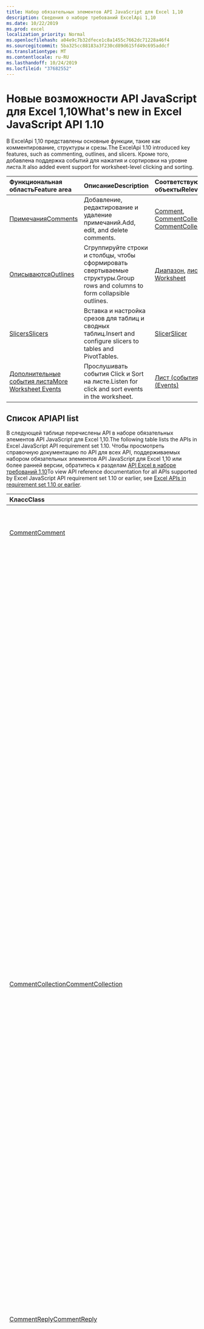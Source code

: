 ```yaml
---
title: Набор обязательных элементов API JavaScript для Excel 1,10
description: Сведения о наборе требований ExcelApi 1,10
ms.date: 10/22/2019
ms.prod: excel
localization_priority: Normal
ms.openlocfilehash: a04e9c7b32dfece1c8a1455c7662dc71228a46f4
ms.sourcegitcommit: 5ba325cc88183a3f230cd89d615fd49c695addcf
ms.translationtype: MT
ms.contentlocale: ru-RU
ms.lasthandoff: 10/24/2019
ms.locfileid: "37682552"
---
```

# <a name="whats-new-in-excel-javascript-api-110"></a><span data-ttu-id="b14a0-103">Новые возможности API JavaScript для Excel 1,10</span><span class="sxs-lookup"><span data-stu-id="b14a0-103">What's new in Excel JavaScript API 1.10</span></span>

<span data-ttu-id="b14a0-104">В ExcelApi 1,10 представлены основные функции, такие как комментирование, структуры и срезы.</span><span class="sxs-lookup"><span data-stu-id="b14a0-104">The ExcelApi 1.10 introduced key features, such as commenting, outlines, and slicers.</span></span> <span data-ttu-id="b14a0-105">Кроме того, добавлена поддержка событий для нажатия и сортировки на уровне листа.</span><span class="sxs-lookup"><span data-stu-id="b14a0-105">It also added event support for worksheet-level clicking and sorting.</span></span>

| <span data-ttu-id="b14a0-106">Функциональная область</span><span class="sxs-lookup"><span data-stu-id="b14a0-106">Feature area</span></span> | <span data-ttu-id="b14a0-107">Описание</span><span class="sxs-lookup"><span data-stu-id="b14a0-107">Description</span></span> | <span data-ttu-id="b14a0-108">Соответствующие объекты</span><span class="sxs-lookup"><span data-stu-id="b14a0-108">Relevant objects</span></span> |
|:--- |:--- |:--- |
| [<span data-ttu-id="b14a0-109">Примечания</span><span class="sxs-lookup"><span data-stu-id="b14a0-109">Comments</span></span>](../../excel/excel-add-ins-comments.md) | <span data-ttu-id="b14a0-110">Добавление, редактирование и удаление примечаний.</span><span class="sxs-lookup"><span data-stu-id="b14a0-110">Add, edit, and delete comments.</span></span> | <span data-ttu-id="b14a0-111">[Comment](/javascript/api/excel/excel.comment), [CommentCollection](/javascript/api/excel/excel.commentcollection)</span><span class="sxs-lookup"><span data-stu-id="b14a0-111">[Comment](/javascript/api/excel/excel.comment), [CommentCollection](/javascript/api/excel/excel.commentcollection)</span></span> |
| [<span data-ttu-id="b14a0-112">Описываются</span><span class="sxs-lookup"><span data-stu-id="b14a0-112">Outlines</span></span>](../../excel/excel-add-ins-ranges-advanced.md#group-data-for-an-outline) | <span data-ttu-id="b14a0-113">Сгруппируйте строки и столбцы, чтобы сформировать свертываемые структуры.</span><span class="sxs-lookup"><span data-stu-id="b14a0-113">Group rows and columns to form collapsible outlines.</span></span> | <span data-ttu-id="b14a0-114">[Диапазон](/javascript/api/excel/excel.range), [лист](/javascript/api/excel/excel.worksheet)</span><span class="sxs-lookup"><span data-stu-id="b14a0-114">[Range](/javascript/api/excel/excel.range), [Worksheet](/javascript/api/excel/excel.worksheet)</span></span> |
| [<span data-ttu-id="b14a0-115">Slicers</span><span class="sxs-lookup"><span data-stu-id="b14a0-115">Slicers</span></span>](../../excel/excel-add-ins-pivottables.md#slicers) | <span data-ttu-id="b14a0-116">Вставка и настройка срезов для таблиц и сводных таблиц.</span><span class="sxs-lookup"><span data-stu-id="b14a0-116">Insert and configure slicers to tables and PivotTables.</span></span> | [<span data-ttu-id="b14a0-117">Slicer</span><span class="sxs-lookup"><span data-stu-id="b14a0-117">Slicer</span></span>](/javascript/api/excel/excel.slicer) |
| [<span data-ttu-id="b14a0-118">Дополнительные события листа</span><span class="sxs-lookup"><span data-stu-id="b14a0-118">More Worksheet Events</span></span>](../../excel/excel-add-ins-events.md) | <span data-ttu-id="b14a0-119">Прослушивать события Click и Sort на листе.</span><span class="sxs-lookup"><span data-stu-id="b14a0-119">Listen for click and sort events in the worksheet.</span></span> | [<span data-ttu-id="b14a0-120">Лист (события)</span><span class="sxs-lookup"><span data-stu-id="b14a0-120">Worksheet (Events)</span></span>](/javascript/api/excel/excel.worksheet#events) |

## <a name="api-list"></a><span data-ttu-id="b14a0-121">Список API</span><span class="sxs-lookup"><span data-stu-id="b14a0-121">API list</span></span>

<span data-ttu-id="b14a0-122">В следующей таблице перечислены API в наборе обязательных элементов API JavaScript для Excel 1,10.</span><span class="sxs-lookup"><span data-stu-id="b14a0-122">The following table lists the APIs in Excel JavaScript API requirement set 1.10.</span></span> <span data-ttu-id="b14a0-123">Чтобы просмотреть справочную документацию по API для всех API, поддерживаемых набором обязательных элементов API JavaScript для Excel 1,10 или более ранней версии, обратитесь к разделам [API Excel в наборе требований 1,10](/javascript/api/excel?view=excel-js-1.10)</span><span class="sxs-lookup"><span data-stu-id="b14a0-123">To view API reference documentation for all APIs supported by Excel JavaScript API requirement set 1.10 or earlier, see [Excel APIs in requirement set 1.10 or earlier](/javascript/api/excel?view=excel-js-1.10).</span></span>

| <span data-ttu-id="b14a0-124">Класс</span><span class="sxs-lookup"><span data-stu-id="b14a0-124">Class</span></span> | <span data-ttu-id="b14a0-125">Поля</span><span class="sxs-lookup"><span data-stu-id="b14a0-125">Fields</span></span> | <span data-ttu-id="b14a0-126">Описание</span><span class="sxs-lookup"><span data-stu-id="b14a0-126">Description</span></span> |
|:---|:---|:---|
|[<span data-ttu-id="b14a0-127">Comment</span><span class="sxs-lookup"><span data-stu-id="b14a0-127">Comment</span></span>](/javascript/api/excel/excel.comment)|[<span data-ttu-id="b14a0-128">content</span><span class="sxs-lookup"><span data-stu-id="b14a0-128">content</span></span>](/javascript/api/excel/excel.comment#content)|<span data-ttu-id="b14a0-129">Получает или задает содержимое примечания.</span><span class="sxs-lookup"><span data-stu-id="b14a0-129">Gets or sets the comment's content.</span></span> <span data-ttu-id="b14a0-130">Строка является обычным текстом.</span><span class="sxs-lookup"><span data-stu-id="b14a0-130">The string is plain text.</span></span>|
||[<span data-ttu-id="b14a0-131">delete()</span><span class="sxs-lookup"><span data-stu-id="b14a0-131">delete()</span></span>](/javascript/api/excel/excel.comment#delete--)|<span data-ttu-id="b14a0-132">Удаляет комментарий и все подключенные ответы.</span><span class="sxs-lookup"><span data-stu-id="b14a0-132">Deletes the comment and all the connected replies.</span></span>|
||[<span data-ttu-id="b14a0-133">getLocation()</span><span class="sxs-lookup"><span data-stu-id="b14a0-133">getLocation()</span></span>](/javascript/api/excel/excel.comment#getlocation--)|<span data-ttu-id="b14a0-134">Получает ячейку, в которой находится этот комментарий.</span><span class="sxs-lookup"><span data-stu-id="b14a0-134">Gets the cell where this comment is located.</span></span>|
||[<span data-ttu-id="b14a0-135">authorEmail</span><span class="sxs-lookup"><span data-stu-id="b14a0-135">authorEmail</span></span>](/javascript/api/excel/excel.comment#authoremail)|<span data-ttu-id="b14a0-136">Получает электронную почту автора примечания.</span><span class="sxs-lookup"><span data-stu-id="b14a0-136">Gets the email of the comment's author.</span></span>|
||[<span data-ttu-id="b14a0-137">authorName</span><span class="sxs-lookup"><span data-stu-id="b14a0-137">authorName</span></span>](/javascript/api/excel/excel.comment#authorname)|<span data-ttu-id="b14a0-138">Получает имя автора примечания.</span><span class="sxs-lookup"><span data-stu-id="b14a0-138">Gets the name of the comment's author.</span></span>|
||[<span data-ttu-id="b14a0-139">creationDate</span><span class="sxs-lookup"><span data-stu-id="b14a0-139">creationDate</span></span>](/javascript/api/excel/excel.comment#creationdate)|<span data-ttu-id="b14a0-140">Получает время создания примечания.</span><span class="sxs-lookup"><span data-stu-id="b14a0-140">Gets the creation time of the comment.</span></span> <span data-ttu-id="b14a0-141">Возвращает значение null, если примечание было преобразовано из заметки, так как у примечания нет даты создания.</span><span class="sxs-lookup"><span data-stu-id="b14a0-141">Returns null if the comment was converted from a note, since the comment does not have a creation date.</span></span>|
||[<span data-ttu-id="b14a0-142">id</span><span class="sxs-lookup"><span data-stu-id="b14a0-142">id</span></span>](/javascript/api/excel/excel.comment#id)|<span data-ttu-id="b14a0-143">Представляет идентификатор примечания.</span><span class="sxs-lookup"><span data-stu-id="b14a0-143">Represents the comment identifier.</span></span> <span data-ttu-id="b14a0-144">Только для чтения.</span><span class="sxs-lookup"><span data-stu-id="b14a0-144">Read-only.</span></span>|
||[<span data-ttu-id="b14a0-145">replies</span><span class="sxs-lookup"><span data-stu-id="b14a0-145">replies</span></span>](/javascript/api/excel/excel.comment#replies)|<span data-ttu-id="b14a0-146">Представляет коллекцию объектов ответов, связанных с примечанием.</span><span class="sxs-lookup"><span data-stu-id="b14a0-146">Represents a collection of reply objects associated with the comment.</span></span> <span data-ttu-id="b14a0-147">Только для чтения.</span><span class="sxs-lookup"><span data-stu-id="b14a0-147">Read-only.</span></span>|
|[<span data-ttu-id="b14a0-148">CommentCollection</span><span class="sxs-lookup"><span data-stu-id="b14a0-148">CommentCollection</span></span>](/javascript/api/excel/excel.commentcollection)|[<span data-ttu-id="b14a0-149">Add (Целладдресс: строка \| Range, Content: комментричконтент \| String, ContentType?: Excel. ContentType)</span><span class="sxs-lookup"><span data-stu-id="b14a0-149">add(cellAddress: Range \| string, content: CommentRichContent \| string, contentType?: Excel.ContentType)</span></span>](/javascript/api/excel/excel.commentcollection#add-celladdress--content--contenttype-)|<span data-ttu-id="b14a0-150">Создает новое примечание с указанным содержимым в определенной ячейке.</span><span class="sxs-lookup"><span data-stu-id="b14a0-150">Creates a new comment with the given content on the given cell.</span></span> <span data-ttu-id="b14a0-151">Если `InvalidArgument` указанный диапазон превышает одну ячейку, возникает ошибка.</span><span class="sxs-lookup"><span data-stu-id="b14a0-151">An `InvalidArgument` error is thrown if the provided range is larger than one cell.</span></span>|
||[<span data-ttu-id="b14a0-152">getCount()</span><span class="sxs-lookup"><span data-stu-id="b14a0-152">getCount()</span></span>](/javascript/api/excel/excel.commentcollection#getcount--)|<span data-ttu-id="b14a0-153">Получает количество примечаний в коллекции.</span><span class="sxs-lookup"><span data-stu-id="b14a0-153">Gets the number of comments in the collection.</span></span>|
||[<span data-ttu-id="b14a0-154">getItem(commentId: string)</span><span class="sxs-lookup"><span data-stu-id="b14a0-154">getItem(commentId: string)</span></span>](/javascript/api/excel/excel.commentcollection#getitem-commentid-)|<span data-ttu-id="b14a0-155">Получает примечание из коллекции на основе его идентификатора.</span><span class="sxs-lookup"><span data-stu-id="b14a0-155">Gets a comment from the collection based on its ID.</span></span> <span data-ttu-id="b14a0-156">Только для чтения.</span><span class="sxs-lookup"><span data-stu-id="b14a0-156">Read-only.</span></span>|
||[<span data-ttu-id="b14a0-157">getItemAt(index: number)</span><span class="sxs-lookup"><span data-stu-id="b14a0-157">getItemAt(index: number)</span></span>](/javascript/api/excel/excel.commentcollection#getitemat-index-)|<span data-ttu-id="b14a0-158">Получает примечание из коллекции на основе его позиции.</span><span class="sxs-lookup"><span data-stu-id="b14a0-158">Gets a comment from the collection based on its position.</span></span>|
||[<span data-ttu-id="b14a0-159">getItemByCell(cellAddress: Range \| string)</span><span class="sxs-lookup"><span data-stu-id="b14a0-159">getItemByCell(cellAddress: Range \| string)</span></span>](/javascript/api/excel/excel.commentcollection#getitembycell-celladdress-)|<span data-ttu-id="b14a0-160">Получает примечание из указанной ячейки.</span><span class="sxs-lookup"><span data-stu-id="b14a0-160">Gets the comment from the specified cell.</span></span>|
||[<span data-ttu-id="b14a0-161">getItemByReplyId(replyId: string)</span><span class="sxs-lookup"><span data-stu-id="b14a0-161">getItemByReplyId(replyId: string)</span></span>](/javascript/api/excel/excel.commentcollection#getitembyreplyid-replyid-)|<span data-ttu-id="b14a0-162">Получает комментарий, к которому подключен данный ответ.</span><span class="sxs-lookup"><span data-stu-id="b14a0-162">Gets the comment to which the given reply is connected.</span></span>|
||[<span data-ttu-id="b14a0-163">items</span><span class="sxs-lookup"><span data-stu-id="b14a0-163">items</span></span>](/javascript/api/excel/excel.commentcollection#items)|<span data-ttu-id="b14a0-164">Получает загруженные дочерние элементы в этой коллекции.</span><span class="sxs-lookup"><span data-stu-id="b14a0-164">Gets the loaded child items in this collection.</span></span>|
|[<span data-ttu-id="b14a0-165">CommentReply</span><span class="sxs-lookup"><span data-stu-id="b14a0-165">CommentReply</span></span>](/javascript/api/excel/excel.commentreply)|[<span data-ttu-id="b14a0-166">content</span><span class="sxs-lookup"><span data-stu-id="b14a0-166">content</span></span>](/javascript/api/excel/excel.commentreply#content)|<span data-ttu-id="b14a0-167">Получает или задает содержимое ответа на примечание.</span><span class="sxs-lookup"><span data-stu-id="b14a0-167">Gets or sets the comment reply's content.</span></span> <span data-ttu-id="b14a0-168">Строка является обычным текстом.</span><span class="sxs-lookup"><span data-stu-id="b14a0-168">The string is plain text.</span></span>|
||[<span data-ttu-id="b14a0-169">delete()</span><span class="sxs-lookup"><span data-stu-id="b14a0-169">delete()</span></span>](/javascript/api/excel/excel.commentreply#delete--)|<span data-ttu-id="b14a0-170">Удаляет ответ на примечание.</span><span class="sxs-lookup"><span data-stu-id="b14a0-170">Deletes the comment reply.</span></span>|
||[<span data-ttu-id="b14a0-171">getLocation()</span><span class="sxs-lookup"><span data-stu-id="b14a0-171">getLocation()</span></span>](/javascript/api/excel/excel.commentreply#getlocation--)|<span data-ttu-id="b14a0-172">Получает ячейку, в которой находится этот ответ на комментарий.</span><span class="sxs-lookup"><span data-stu-id="b14a0-172">Gets the cell where this comment reply is located.</span></span>|
||[<span data-ttu-id="b14a0-173">getParentComment()</span><span class="sxs-lookup"><span data-stu-id="b14a0-173">getParentComment()</span></span>](/javascript/api/excel/excel.commentreply#getparentcomment--)|<span data-ttu-id="b14a0-174">Получает родительский комментарий для этого ответа.</span><span class="sxs-lookup"><span data-stu-id="b14a0-174">Gets the parent comment of this reply.</span></span>|
||[<span data-ttu-id="b14a0-175">authorEmail</span><span class="sxs-lookup"><span data-stu-id="b14a0-175">authorEmail</span></span>](/javascript/api/excel/excel.commentreply#authoremail)|<span data-ttu-id="b14a0-176">Получает электронную почту автора ответа на примечание.</span><span class="sxs-lookup"><span data-stu-id="b14a0-176">Gets the email of the comment reply's author.</span></span>|
||[<span data-ttu-id="b14a0-177">authorName</span><span class="sxs-lookup"><span data-stu-id="b14a0-177">authorName</span></span>](/javascript/api/excel/excel.commentreply#authorname)|<span data-ttu-id="b14a0-178">Получает имя автора ответа на примечание.</span><span class="sxs-lookup"><span data-stu-id="b14a0-178">Gets the name of the comment reply's author.</span></span>|
||[<span data-ttu-id="b14a0-179">creationDate</span><span class="sxs-lookup"><span data-stu-id="b14a0-179">creationDate</span></span>](/javascript/api/excel/excel.commentreply#creationdate)|<span data-ttu-id="b14a0-180">Получает время создания ответа на примечание.</span><span class="sxs-lookup"><span data-stu-id="b14a0-180">Gets the creation time of the comment reply.</span></span>|
||[<span data-ttu-id="b14a0-181">id</span><span class="sxs-lookup"><span data-stu-id="b14a0-181">id</span></span>](/javascript/api/excel/excel.commentreply#id)|<span data-ttu-id="b14a0-182">Представляет идентификатор ответа на примечание.</span><span class="sxs-lookup"><span data-stu-id="b14a0-182">Represents the comment reply identifier.</span></span> <span data-ttu-id="b14a0-183">Только для чтения.</span><span class="sxs-lookup"><span data-stu-id="b14a0-183">Read-only.</span></span>|
|[<span data-ttu-id="b14a0-184">CommentReplyCollection</span><span class="sxs-lookup"><span data-stu-id="b14a0-184">CommentReplyCollection</span></span>](/javascript/api/excel/excel.commentreplycollection)|[<span data-ttu-id="b14a0-185">Добавить (контент: строка \| Комментричконтент, ContentType?: Excel. ContentType)</span><span class="sxs-lookup"><span data-stu-id="b14a0-185">add(content: CommentRichContent \| string, contentType?: Excel.ContentType)</span></span>](/javascript/api/excel/excel.commentreplycollection#add-content--contenttype-)|<span data-ttu-id="b14a0-186">Создает ответ на примечание.</span><span class="sxs-lookup"><span data-stu-id="b14a0-186">Creates a comment reply for comment.</span></span>|
||[<span data-ttu-id="b14a0-187">getCount()</span><span class="sxs-lookup"><span data-stu-id="b14a0-187">getCount()</span></span>](/javascript/api/excel/excel.commentreplycollection#getcount--)|<span data-ttu-id="b14a0-188">Получает количество ответов на примечания в коллекции.</span><span class="sxs-lookup"><span data-stu-id="b14a0-188">Gets the number of comment replies in the collection.</span></span>|
||[<span data-ttu-id="b14a0-189">getItem(commentReplyId: string)</span><span class="sxs-lookup"><span data-stu-id="b14a0-189">getItem(commentReplyId: string)</span></span>](/javascript/api/excel/excel.commentreplycollection#getitem-commentreplyid-)|<span data-ttu-id="b14a0-190">Возвращает ответ на примечание, определенное по идентификатору.</span><span class="sxs-lookup"><span data-stu-id="b14a0-190">Returns a comment reply identified by its ID.</span></span> <span data-ttu-id="b14a0-191">Только для чтения.</span><span class="sxs-lookup"><span data-stu-id="b14a0-191">Read-only.</span></span>|
||[<span data-ttu-id="b14a0-192">getItemAt(index: number)</span><span class="sxs-lookup"><span data-stu-id="b14a0-192">getItemAt(index: number)</span></span>](/javascript/api/excel/excel.commentreplycollection#getitemat-index-)|<span data-ttu-id="b14a0-193">Возвращает ответ на примечание на основе его позиции в коллекции.</span><span class="sxs-lookup"><span data-stu-id="b14a0-193">Gets a comment reply based on its position in the collection.</span></span>|
||[<span data-ttu-id="b14a0-194">items</span><span class="sxs-lookup"><span data-stu-id="b14a0-194">items</span></span>](/javascript/api/excel/excel.commentreplycollection#items)|<span data-ttu-id="b14a0-195">Получает загруженные дочерние элементы в этой коллекции.</span><span class="sxs-lookup"><span data-stu-id="b14a0-195">Gets the loaded child items in this collection.</span></span>|
|[<span data-ttu-id="b14a0-196">комментричконтент</span><span class="sxs-lookup"><span data-stu-id="b14a0-196">CommentRichContent</span></span>](/javascript/api/excel/excel.commentrichcontent)||[<span data-ttu-id="b14a0-197">PivotLayout</span><span class="sxs-lookup"><span data-stu-id="b14a0-197">PivotLayout</span></span>](/javascript/api/excel/excel.pivotlayout)|[<span data-ttu-id="b14a0-198">enableFieldList</span><span class="sxs-lookup"><span data-stu-id="b14a0-198">enableFieldList</span></span>](/javascript/api/excel/excel.pivotlayout#enablefieldlist)|<span data-ttu-id="b14a0-199">Указывает, может ли список полей отображаться в пользовательском интерфейсе.</span><span class="sxs-lookup"><span data-stu-id="b14a0-199">Specifies whether the field list can be shown in the UI.</span></span>|
|[<span data-ttu-id="b14a0-200">PivotTableStyle</span><span class="sxs-lookup"><span data-stu-id="b14a0-200">PivotTableStyle</span></span>](/javascript/api/excel/excel.pivottablestyle)|[<span data-ttu-id="b14a0-201">delete()</span><span class="sxs-lookup"><span data-stu-id="b14a0-201">delete()</span></span>](/javascript/api/excel/excel.pivottablestyle#delete--)|<span data-ttu-id="b14a0-202">Удаляет объект PivotTableStyle.</span><span class="sxs-lookup"><span data-stu-id="b14a0-202">Deletes the PivotTableStyle.</span></span>|
||[<span data-ttu-id="b14a0-203">duplicate()</span><span class="sxs-lookup"><span data-stu-id="b14a0-203">duplicate()</span></span>](/javascript/api/excel/excel.pivottablestyle#duplicate--)|<span data-ttu-id="b14a0-204">Создает дубликат объекта PivotTableStyle с копиями всех элементов стиля.</span><span class="sxs-lookup"><span data-stu-id="b14a0-204">Creates a duplicate of this PivotTableStyle with copies of all the style elements.</span></span>|
||[<span data-ttu-id="b14a0-205">name</span><span class="sxs-lookup"><span data-stu-id="b14a0-205">name</span></span>](/javascript/api/excel/excel.pivottablestyle#name)|<span data-ttu-id="b14a0-206">Получает имя объекта PivotTableStyle.</span><span class="sxs-lookup"><span data-stu-id="b14a0-206">Gets the name of the PivotTableStyle.</span></span>|
||[<span data-ttu-id="b14a0-207">readOnly</span><span class="sxs-lookup"><span data-stu-id="b14a0-207">readOnly</span></span>](/javascript/api/excel/excel.pivottablestyle#readonly)|<span data-ttu-id="b14a0-208">Указывает, доступен ли объект Пивоттаблестиле только для чтения.</span><span class="sxs-lookup"><span data-stu-id="b14a0-208">Specifies whether this PivotTableStyle object is read-only.</span></span> <span data-ttu-id="b14a0-209">Только для чтения.</span><span class="sxs-lookup"><span data-stu-id="b14a0-209">Read-only.</span></span>|
|[<span data-ttu-id="b14a0-210">PivotTableStyleCollection</span><span class="sxs-lookup"><span data-stu-id="b14a0-210">PivotTableStyleCollection</span></span>](/javascript/api/excel/excel.pivottablestylecollection)|[<span data-ttu-id="b14a0-211">add(name: string, makeUniqueName?: boolean)</span><span class="sxs-lookup"><span data-stu-id="b14a0-211">add(name: string, makeUniqueName?: boolean)</span></span>](/javascript/api/excel/excel.pivottablestylecollection#add-name--makeuniquename-)|<span data-ttu-id="b14a0-212">Создает пустой объект PivotTableStyle с указанным именем.</span><span class="sxs-lookup"><span data-stu-id="b14a0-212">Creates a blank PivotTableStyle with the specified name.</span></span>|
||[<span data-ttu-id="b14a0-213">getCount()</span><span class="sxs-lookup"><span data-stu-id="b14a0-213">getCount()</span></span>](/javascript/api/excel/excel.pivottablestylecollection#getcount--)|<span data-ttu-id="b14a0-214">Получает количество стилей сводных таблиц в коллекции.</span><span class="sxs-lookup"><span data-stu-id="b14a0-214">Gets the number of PivotTable styles in the collection.</span></span>|
||[<span data-ttu-id="b14a0-215">getDefault()</span><span class="sxs-lookup"><span data-stu-id="b14a0-215">getDefault()</span></span>](/javascript/api/excel/excel.pivottablestylecollection#getdefault--)|<span data-ttu-id="b14a0-216">Получает используемый по умолчанию объект PivotTableStyle для области родительского объекта.</span><span class="sxs-lookup"><span data-stu-id="b14a0-216">Gets the default PivotTableStyle for the parent object's scope.</span></span>|
||[<span data-ttu-id="b14a0-217">getItem(name: string)</span><span class="sxs-lookup"><span data-stu-id="b14a0-217">getItem(name: string)</span></span>](/javascript/api/excel/excel.pivottablestylecollection#getitem-name-)|<span data-ttu-id="b14a0-218">Получает объект PivotTableStyle по имени.</span><span class="sxs-lookup"><span data-stu-id="b14a0-218">Gets a PivotTableStyle by name.</span></span>|
||[<span data-ttu-id="b14a0-219">getItemOrNullObject(имя: строка)</span><span class="sxs-lookup"><span data-stu-id="b14a0-219">getItemOrNullObject(name: string)</span></span>](/javascript/api/excel/excel.pivottablestylecollection#getitemornullobject-name-)|<span data-ttu-id="b14a0-220">Получает объект PivotTableStyle по имени.</span><span class="sxs-lookup"><span data-stu-id="b14a0-220">Gets a PivotTableStyle by name.</span></span> <span data-ttu-id="b14a0-221">Если объект PivotTableStyle не существует, возвращает пустой объект.</span><span class="sxs-lookup"><span data-stu-id="b14a0-221">If the PivotTableStyle does not exist, will return a null object.</span></span>|
||[<span data-ttu-id="b14a0-222">items</span><span class="sxs-lookup"><span data-stu-id="b14a0-222">items</span></span>](/javascript/api/excel/excel.pivottablestylecollection#items)|<span data-ttu-id="b14a0-223">Получает загруженные дочерние элементы в этой коллекции.</span><span class="sxs-lookup"><span data-stu-id="b14a0-223">Gets the loaded child items in this collection.</span></span>|
||[<span data-ttu-id="b14a0-224">setDefault(newDefaultStyle: PivotTableStyle \| string)</span><span class="sxs-lookup"><span data-stu-id="b14a0-224">setDefault(newDefaultStyle: PivotTableStyle \| string)</span></span>](/javascript/api/excel/excel.pivottablestylecollection#setdefault-newdefaultstyle-)|<span data-ttu-id="b14a0-225">Задает объект PivotTableStyle, используемый по умолчанию в области родительского объекта.</span><span class="sxs-lookup"><span data-stu-id="b14a0-225">Sets the default PivotTableStyle for use in the parent object's scope.</span></span>|
|[<span data-ttu-id="b14a0-226">Range</span><span class="sxs-lookup"><span data-stu-id="b14a0-226">Range</span></span>](/javascript/api/excel/excel.range)|[<span data-ttu-id="b14a0-227">Group (Граупоптион: Excel. Граупоптион)</span><span class="sxs-lookup"><span data-stu-id="b14a0-227">group(groupOption: Excel.GroupOption)</span></span>](/javascript/api/excel/excel.range#group-groupoption-)|<span data-ttu-id="b14a0-228">Группирует столбцы и строки для структуры.</span><span class="sxs-lookup"><span data-stu-id="b14a0-228">Groups columns and rows for an outline.</span></span>|
||[<span data-ttu-id="b14a0-229">Хидеграупдетаилс (Граупоптион: Excel. Граупоптион)</span><span class="sxs-lookup"><span data-stu-id="b14a0-229">hideGroupDetails(groupOption: Excel.GroupOption)</span></span>](/javascript/api/excel/excel.range#hidegroupdetails-groupoption-)|<span data-ttu-id="b14a0-230">Скрытие сведений о группе строк или столбцов.</span><span class="sxs-lookup"><span data-stu-id="b14a0-230">Hide details of the row or column group.</span></span>|
||[<span data-ttu-id="b14a0-231">height</span><span class="sxs-lookup"><span data-stu-id="b14a0-231">height</span></span>](/javascript/api/excel/excel.range#height)|<span data-ttu-id="b14a0-232">Возвращает расстояние в пунктах (для масштаба 100 %) от верхнего до нижнего края диапазона.</span><span class="sxs-lookup"><span data-stu-id="b14a0-232">Returns the distance in points, for 100% zoom, from top edge of the range to bottom edge of the range.</span></span> <span data-ttu-id="b14a0-233">Только для чтения.</span><span class="sxs-lookup"><span data-stu-id="b14a0-233">Read-only.</span></span>|
||[<span data-ttu-id="b14a0-234">left</span><span class="sxs-lookup"><span data-stu-id="b14a0-234">left</span></span>](/javascript/api/excel/excel.range#left)|<span data-ttu-id="b14a0-235">Возвращает расстояние в пунктах (для масштаба 100 %) от левого края листа до левого края диапазона.</span><span class="sxs-lookup"><span data-stu-id="b14a0-235">Returns the distance in points, for 100% zoom, from left edge of the worksheet to left edge of the range.</span></span> <span data-ttu-id="b14a0-236">Только для чтения.</span><span class="sxs-lookup"><span data-stu-id="b14a0-236">Read-only.</span></span>|
||[<span data-ttu-id="b14a0-237">top</span><span class="sxs-lookup"><span data-stu-id="b14a0-237">top</span></span>](/javascript/api/excel/excel.range#top)|<span data-ttu-id="b14a0-238">Возвращает расстояние в пунктах для масштаба 100 % от верхнего края листа до верхнего края диапазона.</span><span class="sxs-lookup"><span data-stu-id="b14a0-238">Returns the distance in points, for 100% zoom, from top edge of the worksheet to top edge of the range.</span></span> <span data-ttu-id="b14a0-239">Только для чтения.</span><span class="sxs-lookup"><span data-stu-id="b14a0-239">Read-only.</span></span>|
||[<span data-ttu-id="b14a0-240">width</span><span class="sxs-lookup"><span data-stu-id="b14a0-240">width</span></span>](/javascript/api/excel/excel.range#width)|<span data-ttu-id="b14a0-241">Возвращает расстояние в пунктах (для масштаба 100 %) от левого до правого края диапазона.</span><span class="sxs-lookup"><span data-stu-id="b14a0-241">Returns the distance in points, for 100% zoom, from left edge of the range to right edge of the range.</span></span> <span data-ttu-id="b14a0-242">Только для чтения.</span><span class="sxs-lookup"><span data-stu-id="b14a0-242">Read-only.</span></span>|
||[<span data-ttu-id="b14a0-243">Шовграупдетаилс (Граупоптион: Excel. Граупоптион)</span><span class="sxs-lookup"><span data-stu-id="b14a0-243">showGroupDetails(groupOption: Excel.GroupOption)</span></span>](/javascript/api/excel/excel.range#showgroupdetails-groupoption-)|<span data-ttu-id="b14a0-244">Отображение сведений о группе строк или столбцов.</span><span class="sxs-lookup"><span data-stu-id="b14a0-244">Show details of the row or column group.</span></span>|
||[<span data-ttu-id="b14a0-245">Разгруппировать (Граупоптион: Excel. Граупоптион)</span><span class="sxs-lookup"><span data-stu-id="b14a0-245">ungroup(groupOption: Excel.GroupOption)</span></span>](/javascript/api/excel/excel.range#ungroup-groupoption-)|<span data-ttu-id="b14a0-246">Разгруппирование столбцов и строк для структуры.</span><span class="sxs-lookup"><span data-stu-id="b14a0-246">Ungroups columns and rows for an outline.</span></span>|
|[<span data-ttu-id="b14a0-247">Shape</span><span class="sxs-lookup"><span data-stu-id="b14a0-247">Shape</span></span>](/javascript/api/excel/excel.shape)|[<span data-ttu-id="b14a0-248">copyTo(destinationSheet?: Worksheet \| string)</span><span class="sxs-lookup"><span data-stu-id="b14a0-248">copyTo(destinationSheet?: Worksheet \| string)</span></span>](/javascript/api/excel/excel.shape#copyto-destinationsheet-)|<span data-ttu-id="b14a0-249">Копирует и вставляет объект Shape.</span><span class="sxs-lookup"><span data-stu-id="b14a0-249">Copies and pastes a Shape object.</span></span>|
||[<span data-ttu-id="b14a0-250">placement</span><span class="sxs-lookup"><span data-stu-id="b14a0-250">placement</span></span>](/javascript/api/excel/excel.shape#placement)|<span data-ttu-id="b14a0-251">Представляет способ прикрепления объекта к ячейкам под ним.</span><span class="sxs-lookup"><span data-stu-id="b14a0-251">Represents how the object is attached to the cells below it.</span></span>|
|[<span data-ttu-id="b14a0-252">Slicer</span><span class="sxs-lookup"><span data-stu-id="b14a0-252">Slicer</span></span>](/javascript/api/excel/excel.slicer)|[<span data-ttu-id="b14a0-253">caption</span><span class="sxs-lookup"><span data-stu-id="b14a0-253">caption</span></span>](/javascript/api/excel/excel.slicer#caption)|<span data-ttu-id="b14a0-254">Представляет подпись среза.</span><span class="sxs-lookup"><span data-stu-id="b14a0-254">Represents the caption of slicer.</span></span>|
||[<span data-ttu-id="b14a0-255">clearFilters()</span><span class="sxs-lookup"><span data-stu-id="b14a0-255">clearFilters()</span></span>](/javascript/api/excel/excel.slicer#clearfilters--)|<span data-ttu-id="b14a0-256">Удаляет все фильтры, примененные к срезу.</span><span class="sxs-lookup"><span data-stu-id="b14a0-256">Clears all the filters currently applied on the slicer.</span></span>|
||[<span data-ttu-id="b14a0-257">delete()</span><span class="sxs-lookup"><span data-stu-id="b14a0-257">delete()</span></span>](/javascript/api/excel/excel.slicer#delete--)|<span data-ttu-id="b14a0-258">Удаляет срез.</span><span class="sxs-lookup"><span data-stu-id="b14a0-258">Deletes the slicer.</span></span>|
||[<span data-ttu-id="b14a0-259">getSelectedItems()</span><span class="sxs-lookup"><span data-stu-id="b14a0-259">getSelectedItems()</span></span>](/javascript/api/excel/excel.slicer#getselecteditems--)|<span data-ttu-id="b14a0-260">Возвращает массив имен выбранных ключей элементов.</span><span class="sxs-lookup"><span data-stu-id="b14a0-260">Returns an array of selected items' keys.</span></span> <span data-ttu-id="b14a0-261">Только для чтения.</span><span class="sxs-lookup"><span data-stu-id="b14a0-261">Read-only.</span></span>|
||[<span data-ttu-id="b14a0-262">height</span><span class="sxs-lookup"><span data-stu-id="b14a0-262">height</span></span>](/javascript/api/excel/excel.slicer#height)|<span data-ttu-id="b14a0-263">Представляет высоту среза (в пунктах).</span><span class="sxs-lookup"><span data-stu-id="b14a0-263">Represents the height, in points, of the slicer.</span></span>|
||[<span data-ttu-id="b14a0-264">left</span><span class="sxs-lookup"><span data-stu-id="b14a0-264">left</span></span>](/javascript/api/excel/excel.slicer#left)|<span data-ttu-id="b14a0-265">Представляет расстояние в пунктах от левого края среза до левого края листа.</span><span class="sxs-lookup"><span data-stu-id="b14a0-265">Represents the distance, in points, from the left side of the slicer to the left of the worksheet.</span></span>|
||[<span data-ttu-id="b14a0-266">name</span><span class="sxs-lookup"><span data-stu-id="b14a0-266">name</span></span>](/javascript/api/excel/excel.slicer#name)|<span data-ttu-id="b14a0-267">Представляет имя среза.</span><span class="sxs-lookup"><span data-stu-id="b14a0-267">Represents the name of slicer.</span></span>|
||[<span data-ttu-id="b14a0-268">id</span><span class="sxs-lookup"><span data-stu-id="b14a0-268">id</span></span>](/javascript/api/excel/excel.slicer#id)|<span data-ttu-id="b14a0-269">Представляет уникальный идентификатор среза.</span><span class="sxs-lookup"><span data-stu-id="b14a0-269">Represents the unique id of slicer.</span></span> <span data-ttu-id="b14a0-270">Только для чтения.</span><span class="sxs-lookup"><span data-stu-id="b14a0-270">Read-only.</span></span>|
||[<span data-ttu-id="b14a0-271">isFilterCleared</span><span class="sxs-lookup"><span data-stu-id="b14a0-271">isFilterCleared</span></span>](/javascript/api/excel/excel.slicer#isfiltercleared)|<span data-ttu-id="b14a0-272">Значение true, если удалены все фильтры, примененные к срезу.</span><span class="sxs-lookup"><span data-stu-id="b14a0-272">True if all filters currently applied on the slicer are cleared.</span></span>|
||[<span data-ttu-id="b14a0-273">slicerItems</span><span class="sxs-lookup"><span data-stu-id="b14a0-273">slicerItems</span></span>](/javascript/api/excel/excel.slicer#sliceritems)|<span data-ttu-id="b14a0-274">Представляет коллекцию объектов SlicerItem, которые являются частью среза.</span><span class="sxs-lookup"><span data-stu-id="b14a0-274">Represents the collection of SlicerItems that are part of the slicer.</span></span> <span data-ttu-id="b14a0-275">Только для чтения.</span><span class="sxs-lookup"><span data-stu-id="b14a0-275">Read-only.</span></span>|
||[<span data-ttu-id="b14a0-276">worksheet</span><span class="sxs-lookup"><span data-stu-id="b14a0-276">worksheet</span></span>](/javascript/api/excel/excel.slicer#worksheet)|<span data-ttu-id="b14a0-277">Представляет лист, содержащий срез.</span><span class="sxs-lookup"><span data-stu-id="b14a0-277">Represents the worksheet containing the slicer.</span></span> <span data-ttu-id="b14a0-278">Только для чтения.</span><span class="sxs-lookup"><span data-stu-id="b14a0-278">Read-only.</span></span>|
||<span data-ttu-id="b14a0-279">[selectItems(items?: string[])](/javascript/api/excel/excel.slicer#selectitems-items-)</span><span class="sxs-lookup"><span data-stu-id="b14a0-279">[selectItems(items?: string[])](/javascript/api/excel/excel.slicer#selectitems-items-)</span></span>|<span data-ttu-id="b14a0-280">Выбирает элементы срезов на основе их ключей.</span><span class="sxs-lookup"><span data-stu-id="b14a0-280">Selects slicer items based on their keys.</span></span> <span data-ttu-id="b14a0-281">Предыдущие выбранные элементы очищаются.</span><span class="sxs-lookup"><span data-stu-id="b14a0-281">The previous selections are cleared.</span></span>|
||[<span data-ttu-id="b14a0-282">sortBy</span><span class="sxs-lookup"><span data-stu-id="b14a0-282">sortBy</span></span>](/javascript/api/excel/excel.slicer#sortby)|<span data-ttu-id="b14a0-283">Представляет порядок сортировки элементов в срезе.</span><span class="sxs-lookup"><span data-stu-id="b14a0-283">Represents the sort order of the items in the slicer.</span></span> <span data-ttu-id="b14a0-284">Возможные значения: "Датасаурцеордер", "Ascending", "Descending".</span><span class="sxs-lookup"><span data-stu-id="b14a0-284">Possible values are: "DataSourceOrder", "Ascending", "Descending".</span></span>|
||[<span data-ttu-id="b14a0-285">style</span><span class="sxs-lookup"><span data-stu-id="b14a0-285">style</span></span>](/javascript/api/excel/excel.slicer#style)|<span data-ttu-id="b14a0-286">Постоянное значение, представляющее стиль среза.</span><span class="sxs-lookup"><span data-stu-id="b14a0-286">Constant value that represents the Slicer style.</span></span> <span data-ttu-id="b14a0-287">Возможные значения: "SlicerStyleLight1", "SlicerStyleLight6", "TableStyleOther1", "TableStyleOther2", "SlicerStyleDark1" и "SlicerStyleDark6".</span><span class="sxs-lookup"><span data-stu-id="b14a0-287">Possible values are: "SlicerStyleLight1" through "SlicerStyleLight6", "TableStyleOther1" through "TableStyleOther2", "SlicerStyleDark1" through "SlicerStyleDark6".</span></span> <span data-ttu-id="b14a0-288">Также можно указать настраиваемый пользовательский стиль, имеющийся в книге.</span><span class="sxs-lookup"><span data-stu-id="b14a0-288">A custom user-defined style present in the workbook can also be specified.</span></span>|
||[<span data-ttu-id="b14a0-289">top</span><span class="sxs-lookup"><span data-stu-id="b14a0-289">top</span></span>](/javascript/api/excel/excel.slicer#top)|<span data-ttu-id="b14a0-290">Представляет расстояние в пунктах от верхнего края среза до верхнего края листа.</span><span class="sxs-lookup"><span data-stu-id="b14a0-290">Represents the distance, in points, from the top edge of the slicer to the top of the worksheet.</span></span>|
||[<span data-ttu-id="b14a0-291">width</span><span class="sxs-lookup"><span data-stu-id="b14a0-291">width</span></span>](/javascript/api/excel/excel.slicer#width)|<span data-ttu-id="b14a0-292">Представляет ширину среза (в пунктах).</span><span class="sxs-lookup"><span data-stu-id="b14a0-292">Represents the width, in points, of the slicer.</span></span>|
|[<span data-ttu-id="b14a0-293">SlicerCollection</span><span class="sxs-lookup"><span data-stu-id="b14a0-293">SlicerCollection</span></span>](/javascript/api/excel/excel.slicercollection)|[<span data-ttu-id="b14a0-294">add(slicerSource: string \| PivotTable \| Table, sourceField: string \| PivotField \| number \| TableColumn, slicerDestination?: string \| Worksheet)</span><span class="sxs-lookup"><span data-stu-id="b14a0-294">add(slicerSource: string \| PivotTable \| Table, sourceField: string \| PivotField \| number \| TableColumn, slicerDestination?: string \| Worksheet)</span></span>](/javascript/api/excel/excel.slicercollection#add-slicersource--sourcefield--slicerdestination-)|<span data-ttu-id="b14a0-295">Добавляет новый срез в книгу.</span><span class="sxs-lookup"><span data-stu-id="b14a0-295">Adds a new slicer to the workbook.</span></span>|
||[<span data-ttu-id="b14a0-296">getCount()</span><span class="sxs-lookup"><span data-stu-id="b14a0-296">getCount()</span></span>](/javascript/api/excel/excel.slicercollection#getcount--)|<span data-ttu-id="b14a0-297">Возвращает количество срезов в коллекции.</span><span class="sxs-lookup"><span data-stu-id="b14a0-297">Returns the number of slicers in the collection.</span></span>|
||[<span data-ttu-id="b14a0-298">getItem(key: string)</span><span class="sxs-lookup"><span data-stu-id="b14a0-298">getItem(key: string)</span></span>](/javascript/api/excel/excel.slicercollection#getitem-key-)|<span data-ttu-id="b14a0-299">Получает объект slicer по его имени или ИД.</span><span class="sxs-lookup"><span data-stu-id="b14a0-299">Gets a slicer object using its name or id.</span></span>|
||[<span data-ttu-id="b14a0-300">getItemAt(index: number)</span><span class="sxs-lookup"><span data-stu-id="b14a0-300">getItemAt(index: number)</span></span>](/javascript/api/excel/excel.slicercollection#getitemat-index-)|<span data-ttu-id="b14a0-301">Получает срез на основе его позиции в коллекции.</span><span class="sxs-lookup"><span data-stu-id="b14a0-301">Gets a slicer based on its position in the collection.</span></span>|
||[<span data-ttu-id="b14a0-302">getItemOrNullObject(key: string)</span><span class="sxs-lookup"><span data-stu-id="b14a0-302">getItemOrNullObject(key: string)</span></span>](/javascript/api/excel/excel.slicercollection#getitemornullobject-key-)|<span data-ttu-id="b14a0-303">Получает срез по его имени или ИД. Если срез не существует, возвращает пустой объект.</span><span class="sxs-lookup"><span data-stu-id="b14a0-303">Gets a slicer using its name or id. If the slicer does not exist, will return a null object.</span></span>|
||[<span data-ttu-id="b14a0-304">items</span><span class="sxs-lookup"><span data-stu-id="b14a0-304">items</span></span>](/javascript/api/excel/excel.slicercollection#items)|<span data-ttu-id="b14a0-305">Получает загруженные дочерние элементы в этой коллекции.</span><span class="sxs-lookup"><span data-stu-id="b14a0-305">Gets the loaded child items in this collection.</span></span>|
|[<span data-ttu-id="b14a0-306">SlicerItem</span><span class="sxs-lookup"><span data-stu-id="b14a0-306">SlicerItem</span></span>](/javascript/api/excel/excel.sliceritem)|[<span data-ttu-id="b14a0-307">isSelected</span><span class="sxs-lookup"><span data-stu-id="b14a0-307">isSelected</span></span>](/javascript/api/excel/excel.sliceritem#isselected)|<span data-ttu-id="b14a0-308">Значение true, если выбран элемент среза.</span><span class="sxs-lookup"><span data-stu-id="b14a0-308">True if the slicer item is selected.</span></span>|
||[<span data-ttu-id="b14a0-309">hasData</span><span class="sxs-lookup"><span data-stu-id="b14a0-309">hasData</span></span>](/javascript/api/excel/excel.sliceritem#hasdata)|<span data-ttu-id="b14a0-310">Значение true, если элемент среза содержит данные. </span><span class="sxs-lookup"><span data-stu-id="b14a0-310">True if the slicer item has data.</span></span>|
||[<span data-ttu-id="b14a0-311">key</span><span class="sxs-lookup"><span data-stu-id="b14a0-311">key</span></span>](/javascript/api/excel/excel.sliceritem#key)|<span data-ttu-id="b14a0-312">Представляет уникальное значение, соответствующее элементу среза.</span><span class="sxs-lookup"><span data-stu-id="b14a0-312">Represents the unique value representing the slicer item.</span></span>|
||[<span data-ttu-id="b14a0-313">name</span><span class="sxs-lookup"><span data-stu-id="b14a0-313">name</span></span>](/javascript/api/excel/excel.sliceritem#name)|<span data-ttu-id="b14a0-314">Представляет заголовок, отображаемый в пользовательском интерфейсе.</span><span class="sxs-lookup"><span data-stu-id="b14a0-314">Represents the title displayed in the UI.</span></span>|
|[<span data-ttu-id="b14a0-315">SlicerItemCollection</span><span class="sxs-lookup"><span data-stu-id="b14a0-315">SlicerItemCollection</span></span>](/javascript/api/excel/excel.sliceritemcollection)|[<span data-ttu-id="b14a0-316">getCount()</span><span class="sxs-lookup"><span data-stu-id="b14a0-316">getCount()</span></span>](/javascript/api/excel/excel.sliceritemcollection#getcount--)|<span data-ttu-id="b14a0-317">Возвращает количество элементов в срезе.</span><span class="sxs-lookup"><span data-stu-id="b14a0-317">Returns the number of slicer items in the slicer.</span></span>|
||[<span data-ttu-id="b14a0-318">getItem(key: string)</span><span class="sxs-lookup"><span data-stu-id="b14a0-318">getItem(key: string)</span></span>](/javascript/api/excel/excel.sliceritemcollection#getitem-key-)|<span data-ttu-id="b14a0-319">Получает объект элемента среза по ключу или имени.</span><span class="sxs-lookup"><span data-stu-id="b14a0-319">Gets a slicer item object using its key or name.</span></span>|
||[<span data-ttu-id="b14a0-320">getItemAt(index: number)</span><span class="sxs-lookup"><span data-stu-id="b14a0-320">getItemAt(index: number)</span></span>](/javascript/api/excel/excel.sliceritemcollection#getitemat-index-)|<span data-ttu-id="b14a0-321">Получает элемент среза на основе его позиции в коллекции.</span><span class="sxs-lookup"><span data-stu-id="b14a0-321">Gets a slicer item based on its position in the collection.</span></span>|
||[<span data-ttu-id="b14a0-322">getItemOrNullObject(key: string)</span><span class="sxs-lookup"><span data-stu-id="b14a0-322">getItemOrNullObject(key: string)</span></span>](/javascript/api/excel/excel.sliceritemcollection#getitemornullobject-key-)|<span data-ttu-id="b14a0-323">Получает элемент среза по ключу или имени.</span><span class="sxs-lookup"><span data-stu-id="b14a0-323">Gets a slicer item using its key or name.</span></span> <span data-ttu-id="b14a0-324">Если элемент среза не существует, возвращает пустой объект.</span><span class="sxs-lookup"><span data-stu-id="b14a0-324">If the slicer item does not exist, will return a null object.</span></span>|
||[<span data-ttu-id="b14a0-325">items</span><span class="sxs-lookup"><span data-stu-id="b14a0-325">items</span></span>](/javascript/api/excel/excel.sliceritemcollection#items)|<span data-ttu-id="b14a0-326">Получает загруженные дочерние элементы в этой коллекции.</span><span class="sxs-lookup"><span data-stu-id="b14a0-326">Gets the loaded child items in this collection.</span></span>|
|[<span data-ttu-id="b14a0-327">SlicerStyle</span><span class="sxs-lookup"><span data-stu-id="b14a0-327">SlicerStyle</span></span>](/javascript/api/excel/excel.slicerstyle)|[<span data-ttu-id="b14a0-328">delete()</span><span class="sxs-lookup"><span data-stu-id="b14a0-328">delete()</span></span>](/javascript/api/excel/excel.slicerstyle#delete--)|<span data-ttu-id="b14a0-329">Удаляет объект SlicerStyle.</span><span class="sxs-lookup"><span data-stu-id="b14a0-329">Deletes the SlicerStyle.</span></span>|
||[<span data-ttu-id="b14a0-330">duplicate()</span><span class="sxs-lookup"><span data-stu-id="b14a0-330">duplicate()</span></span>](/javascript/api/excel/excel.slicerstyle#duplicate--)|<span data-ttu-id="b14a0-331">Создает дубликат объекта SlicerStyle с копиями всех элементов стиля.</span><span class="sxs-lookup"><span data-stu-id="b14a0-331">Creates a duplicate of this SlicerStyle with copies of all the style elements.</span></span>|
||[<span data-ttu-id="b14a0-332">name</span><span class="sxs-lookup"><span data-stu-id="b14a0-332">name</span></span>](/javascript/api/excel/excel.slicerstyle#name)|<span data-ttu-id="b14a0-333">Получает имя объекта SlicerStyle.</span><span class="sxs-lookup"><span data-stu-id="b14a0-333">Gets the name of the SlicerStyle.</span></span>|
||[<span data-ttu-id="b14a0-334">readOnly</span><span class="sxs-lookup"><span data-stu-id="b14a0-334">readOnly</span></span>](/javascript/api/excel/excel.slicerstyle#readonly)|<span data-ttu-id="b14a0-335">Указывает, доступен ли объект Слицерстиле только для чтения.</span><span class="sxs-lookup"><span data-stu-id="b14a0-335">Specifies whether this SlicerStyle object is read-only.</span></span> <span data-ttu-id="b14a0-336">Только для чтения.</span><span class="sxs-lookup"><span data-stu-id="b14a0-336">Read-only.</span></span>|
|[<span data-ttu-id="b14a0-337">SlicerStyleCollection</span><span class="sxs-lookup"><span data-stu-id="b14a0-337">SlicerStyleCollection</span></span>](/javascript/api/excel/excel.slicerstylecollection)|[<span data-ttu-id="b14a0-338">add(name: string, makeUniqueName?: boolean)</span><span class="sxs-lookup"><span data-stu-id="b14a0-338">add(name: string, makeUniqueName?: boolean)</span></span>](/javascript/api/excel/excel.slicerstylecollection#add-name--makeuniquename-)|<span data-ttu-id="b14a0-339">Создает пустой объект SlicerStyle с указанным именем.</span><span class="sxs-lookup"><span data-stu-id="b14a0-339">Creates a blank SlicerStyle with the specified name.</span></span>|
||[<span data-ttu-id="b14a0-340">getCount()</span><span class="sxs-lookup"><span data-stu-id="b14a0-340">getCount()</span></span>](/javascript/api/excel/excel.slicerstylecollection#getcount--)|<span data-ttu-id="b14a0-341">Получает количество стилей срезов в коллекции.</span><span class="sxs-lookup"><span data-stu-id="b14a0-341">Gets the number of slicer styles in the collection.</span></span>|
||[<span data-ttu-id="b14a0-342">getDefault()</span><span class="sxs-lookup"><span data-stu-id="b14a0-342">getDefault()</span></span>](/javascript/api/excel/excel.slicerstylecollection#getdefault--)|<span data-ttu-id="b14a0-343">Получает используемый по умолчанию объект SlicerStyle для области родительского объекта.</span><span class="sxs-lookup"><span data-stu-id="b14a0-343">Gets the default SlicerStyle for the parent object's scope.</span></span>|
||[<span data-ttu-id="b14a0-344">getItem(name: string)</span><span class="sxs-lookup"><span data-stu-id="b14a0-344">getItem(name: string)</span></span>](/javascript/api/excel/excel.slicerstylecollection#getitem-name-)|<span data-ttu-id="b14a0-345">Получает объект SlicerStyle по имени.</span><span class="sxs-lookup"><span data-stu-id="b14a0-345">Gets a SlicerStyle by name.</span></span>|
||[<span data-ttu-id="b14a0-346">getItemOrNullObject(имя: строка)</span><span class="sxs-lookup"><span data-stu-id="b14a0-346">getItemOrNullObject(name: string)</span></span>](/javascript/api/excel/excel.slicerstylecollection#getitemornullobject-name-)|<span data-ttu-id="b14a0-347">Получает объект SlicerStyle по имени.</span><span class="sxs-lookup"><span data-stu-id="b14a0-347">Gets a SlicerStyle by name.</span></span> <span data-ttu-id="b14a0-348">Если объект SlicerStyle не существует, возвращает пустой объект.</span><span class="sxs-lookup"><span data-stu-id="b14a0-348">If the SlicerStyle does not exist, will return a null object.</span></span>|
||[<span data-ttu-id="b14a0-349">items</span><span class="sxs-lookup"><span data-stu-id="b14a0-349">items</span></span>](/javascript/api/excel/excel.slicerstylecollection#items)|<span data-ttu-id="b14a0-350">Получает загруженные дочерние элементы в этой коллекции.</span><span class="sxs-lookup"><span data-stu-id="b14a0-350">Gets the loaded child items in this collection.</span></span>|
||[<span data-ttu-id="b14a0-351">setDefault(newDefaultStyle: SlicerStyle \| string)</span><span class="sxs-lookup"><span data-stu-id="b14a0-351">setDefault(newDefaultStyle: SlicerStyle \| string)</span></span>](/javascript/api/excel/excel.slicerstylecollection#setdefault-newdefaultstyle-)|<span data-ttu-id="b14a0-352">Задает объект SlicerStyle, используемый по умолчанию в области родительского объекта.</span><span class="sxs-lookup"><span data-stu-id="b14a0-352">Sets the default SlicerStyle for use in the parent object's scope.</span></span>|
|[<span data-ttu-id="b14a0-353">TableStyle</span><span class="sxs-lookup"><span data-stu-id="b14a0-353">TableStyle</span></span>](/javascript/api/excel/excel.tablestyle)|[<span data-ttu-id="b14a0-354">delete()</span><span class="sxs-lookup"><span data-stu-id="b14a0-354">delete()</span></span>](/javascript/api/excel/excel.tablestyle#delete--)|<span data-ttu-id="b14a0-355">Удаляет объект TableStyle.</span><span class="sxs-lookup"><span data-stu-id="b14a0-355">Deletes the TableStyle.</span></span>|
||[<span data-ttu-id="b14a0-356">duplicate()</span><span class="sxs-lookup"><span data-stu-id="b14a0-356">duplicate()</span></span>](/javascript/api/excel/excel.tablestyle#duplicate--)|<span data-ttu-id="b14a0-357">Создает дубликат объекта TableStyle с копиями всех элементов стиля.</span><span class="sxs-lookup"><span data-stu-id="b14a0-357">Creates a duplicate of this TableStyle with copies of all the style elements.</span></span>|
||[<span data-ttu-id="b14a0-358">name</span><span class="sxs-lookup"><span data-stu-id="b14a0-358">name</span></span>](/javascript/api/excel/excel.tablestyle#name)|<span data-ttu-id="b14a0-359">Получает имя объекта TableStyle.</span><span class="sxs-lookup"><span data-stu-id="b14a0-359">Gets the name of the TableStyle.</span></span>|
||[<span data-ttu-id="b14a0-360">readOnly</span><span class="sxs-lookup"><span data-stu-id="b14a0-360">readOnly</span></span>](/javascript/api/excel/excel.tablestyle#readonly)|<span data-ttu-id="b14a0-361">Указывает, доступен ли объект TableStyle только для чтения.</span><span class="sxs-lookup"><span data-stu-id="b14a0-361">Specifies whether this TableStyle object is read-only.</span></span> <span data-ttu-id="b14a0-362">Только для чтения.</span><span class="sxs-lookup"><span data-stu-id="b14a0-362">Read-only.</span></span>|
|[<span data-ttu-id="b14a0-363">TableStyleCollection</span><span class="sxs-lookup"><span data-stu-id="b14a0-363">TableStyleCollection</span></span>](/javascript/api/excel/excel.tablestylecollection)|[<span data-ttu-id="b14a0-364">add(name: string, makeUniqueName?: boolean)</span><span class="sxs-lookup"><span data-stu-id="b14a0-364">add(name: string, makeUniqueName?: boolean)</span></span>](/javascript/api/excel/excel.tablestylecollection#add-name--makeuniquename-)|<span data-ttu-id="b14a0-365">Создает пустой объект TableStyle с указанным именем.</span><span class="sxs-lookup"><span data-stu-id="b14a0-365">Creates a blank TableStyle with the specified name.</span></span>|
||[<span data-ttu-id="b14a0-366">getCount()</span><span class="sxs-lookup"><span data-stu-id="b14a0-366">getCount()</span></span>](/javascript/api/excel/excel.tablestylecollection#getcount--)|<span data-ttu-id="b14a0-367">Получает количество стилей таблиц в коллекции.</span><span class="sxs-lookup"><span data-stu-id="b14a0-367">Gets the number of table styles in the collection.</span></span>|
||[<span data-ttu-id="b14a0-368">getDefault()</span><span class="sxs-lookup"><span data-stu-id="b14a0-368">getDefault()</span></span>](/javascript/api/excel/excel.tablestylecollection#getdefault--)|<span data-ttu-id="b14a0-369">Получает используемый по умолчанию объект TableStyle для области родительского объекта.</span><span class="sxs-lookup"><span data-stu-id="b14a0-369">Gets the default TableStyle for the parent object's scope.</span></span>|
||[<span data-ttu-id="b14a0-370">getItem(name: string)</span><span class="sxs-lookup"><span data-stu-id="b14a0-370">getItem(name: string)</span></span>](/javascript/api/excel/excel.tablestylecollection#getitem-name-)|<span data-ttu-id="b14a0-371">Получает объект TableStyle по имени.</span><span class="sxs-lookup"><span data-stu-id="b14a0-371">Gets a TableStyle by name.</span></span>|
||[<span data-ttu-id="b14a0-372">getItemOrNullObject(имя: строка)</span><span class="sxs-lookup"><span data-stu-id="b14a0-372">getItemOrNullObject(name: string)</span></span>](/javascript/api/excel/excel.tablestylecollection#getitemornullobject-name-)|<span data-ttu-id="b14a0-373">Получает объект TableStyle по имени.</span><span class="sxs-lookup"><span data-stu-id="b14a0-373">Gets a TableStyle by name.</span></span> <span data-ttu-id="b14a0-374">Если объект TableStyle не существует, возвращает пустой объект.</span><span class="sxs-lookup"><span data-stu-id="b14a0-374">If the TableStyle does not exist, will return a null object.</span></span>|
||[<span data-ttu-id="b14a0-375">items</span><span class="sxs-lookup"><span data-stu-id="b14a0-375">items</span></span>](/javascript/api/excel/excel.tablestylecollection#items)|<span data-ttu-id="b14a0-376">Получает загруженные дочерние элементы в этой коллекции.</span><span class="sxs-lookup"><span data-stu-id="b14a0-376">Gets the loaded child items in this collection.</span></span>|
||[<span data-ttu-id="b14a0-377">setDefault(newDefaultStyle: TableStyle \| string)</span><span class="sxs-lookup"><span data-stu-id="b14a0-377">setDefault(newDefaultStyle: TableStyle \| string)</span></span>](/javascript/api/excel/excel.tablestylecollection#setdefault-newdefaultstyle-)|<span data-ttu-id="b14a0-378">Задает объект TableStyle, используемый по умолчанию в области родительского объекта.</span><span class="sxs-lookup"><span data-stu-id="b14a0-378">Sets the default TableStyle for use in the parent object's scope.</span></span>|
|[<span data-ttu-id="b14a0-379">TimelineStyle</span><span class="sxs-lookup"><span data-stu-id="b14a0-379">TimelineStyle</span></span>](/javascript/api/excel/excel.timelinestyle)|[<span data-ttu-id="b14a0-380">delete()</span><span class="sxs-lookup"><span data-stu-id="b14a0-380">delete()</span></span>](/javascript/api/excel/excel.timelinestyle#delete--)|<span data-ttu-id="b14a0-381">Удаляет объект TableStyle.</span><span class="sxs-lookup"><span data-stu-id="b14a0-381">Deletes the TableStyle.</span></span>|
||[<span data-ttu-id="b14a0-382">duplicate()</span><span class="sxs-lookup"><span data-stu-id="b14a0-382">duplicate()</span></span>](/javascript/api/excel/excel.timelinestyle#duplicate--)|<span data-ttu-id="b14a0-383">Создает дубликат объекта TimelineStyle с копиями всех элементов стиля.</span><span class="sxs-lookup"><span data-stu-id="b14a0-383">Creates a duplicate of this TimelineStyle with copies of all the style elements.</span></span>|
||[<span data-ttu-id="b14a0-384">name</span><span class="sxs-lookup"><span data-stu-id="b14a0-384">name</span></span>](/javascript/api/excel/excel.timelinestyle#name)|<span data-ttu-id="b14a0-385">Получает имя объекта TimelineStyle.</span><span class="sxs-lookup"><span data-stu-id="b14a0-385">Gets the name of the TimelineStyle.</span></span>|
||[<span data-ttu-id="b14a0-386">readOnly</span><span class="sxs-lookup"><span data-stu-id="b14a0-386">readOnly</span></span>](/javascript/api/excel/excel.timelinestyle#readonly)|<span data-ttu-id="b14a0-387">Указывает, доступен ли объект Тимелинестиле только для чтения.</span><span class="sxs-lookup"><span data-stu-id="b14a0-387">Specifies whether this TimelineStyle object is read-only.</span></span> <span data-ttu-id="b14a0-388">Только для чтения.</span><span class="sxs-lookup"><span data-stu-id="b14a0-388">Read-only.</span></span>|
|[<span data-ttu-id="b14a0-389">TimelineStyleCollection</span><span class="sxs-lookup"><span data-stu-id="b14a0-389">TimelineStyleCollection</span></span>](/javascript/api/excel/excel.timelinestylecollection)|[<span data-ttu-id="b14a0-390">add(name: string, makeUniqueName?: boolean)</span><span class="sxs-lookup"><span data-stu-id="b14a0-390">add(name: string, makeUniqueName?: boolean)</span></span>](/javascript/api/excel/excel.timelinestylecollection#add-name--makeuniquename-)|<span data-ttu-id="b14a0-391">Создает пустой объект TimelineStyle с указанным именем.</span><span class="sxs-lookup"><span data-stu-id="b14a0-391">Creates a blank TimelineStyle with the specified name.</span></span>|
||[<span data-ttu-id="b14a0-392">getCount()</span><span class="sxs-lookup"><span data-stu-id="b14a0-392">getCount()</span></span>](/javascript/api/excel/excel.timelinestylecollection#getcount--)|<span data-ttu-id="b14a0-393">Получает количество стилей временной шкалы в коллекции.</span><span class="sxs-lookup"><span data-stu-id="b14a0-393">Gets the number of timeline styles in the collection.</span></span>|
||[<span data-ttu-id="b14a0-394">getDefault()</span><span class="sxs-lookup"><span data-stu-id="b14a0-394">getDefault()</span></span>](/javascript/api/excel/excel.timelinestylecollection#getdefault--)|<span data-ttu-id="b14a0-395">Получает используемый по умолчанию объект TimelineStyle для области родительского объекта.</span><span class="sxs-lookup"><span data-stu-id="b14a0-395">Gets the default TimelineStyle for the parent object's scope.</span></span>|
||[<span data-ttu-id="b14a0-396">getItem(name: string)</span><span class="sxs-lookup"><span data-stu-id="b14a0-396">getItem(name: string)</span></span>](/javascript/api/excel/excel.timelinestylecollection#getitem-name-)|<span data-ttu-id="b14a0-397">Получает объект TimelineStyle по имени.</span><span class="sxs-lookup"><span data-stu-id="b14a0-397">Gets a TimelineStyle by name.</span></span>|
||[<span data-ttu-id="b14a0-398">getItemOrNullObject(имя: строка)</span><span class="sxs-lookup"><span data-stu-id="b14a0-398">getItemOrNullObject(name: string)</span></span>](/javascript/api/excel/excel.timelinestylecollection#getitemornullobject-name-)|<span data-ttu-id="b14a0-399">Получает объект TimelineStyle по имени.</span><span class="sxs-lookup"><span data-stu-id="b14a0-399">Gets a TimelineStyle by name.</span></span> <span data-ttu-id="b14a0-400">Если объект TimelineStyle не существует, возвращает пустой объект.</span><span class="sxs-lookup"><span data-stu-id="b14a0-400">If the TimelineStyle does not exist, will return a null object.</span></span>|
||[<span data-ttu-id="b14a0-401">items</span><span class="sxs-lookup"><span data-stu-id="b14a0-401">items</span></span>](/javascript/api/excel/excel.timelinestylecollection#items)|<span data-ttu-id="b14a0-402">Получает загруженные дочерние элементы в этой коллекции.</span><span class="sxs-lookup"><span data-stu-id="b14a0-402">Gets the loaded child items in this collection.</span></span>|
||[<span data-ttu-id="b14a0-403">setDefault(newDefaultStyle: TimelineStyle \| string)</span><span class="sxs-lookup"><span data-stu-id="b14a0-403">setDefault(newDefaultStyle: TimelineStyle \| string)</span></span>](/javascript/api/excel/excel.timelinestylecollection#setdefault-newdefaultstyle-)|<span data-ttu-id="b14a0-404">Задает объект TimelineStyle, используемый по умолчанию в области родительского объекта.</span><span class="sxs-lookup"><span data-stu-id="b14a0-404">Sets the default TimelineStyle for use in the parent object's scope.</span></span>|
|[<span data-ttu-id="b14a0-405">Workbook</span><span class="sxs-lookup"><span data-stu-id="b14a0-405">Workbook</span></span>](/javascript/api/excel/excel.workbook)|[<span data-ttu-id="b14a0-406">getActiveSlicer()</span><span class="sxs-lookup"><span data-stu-id="b14a0-406">getActiveSlicer()</span></span>](/javascript/api/excel/excel.workbook#getactiveslicer--)|<span data-ttu-id="b14a0-407">Получает текущий активный срез в книге.</span><span class="sxs-lookup"><span data-stu-id="b14a0-407">Gets the currently active slicer in the workbook.</span></span> <span data-ttu-id="b14a0-408">Если активного среза нет, создается `ItemNotFound` исключение.</span><span class="sxs-lookup"><span data-stu-id="b14a0-408">If there is no active slicer, an `ItemNotFound` exception is thrown.</span></span>|
||[<span data-ttu-id="b14a0-409">getActiveSlicerOrNullObject()</span><span class="sxs-lookup"><span data-stu-id="b14a0-409">getActiveSlicerOrNullObject()</span></span>](/javascript/api/excel/excel.workbook#getactiveslicerornullobject--)|<span data-ttu-id="b14a0-410">Получает текущий активный срез в книге.</span><span class="sxs-lookup"><span data-stu-id="b14a0-410">Gets the currently active slicer in the workbook.</span></span> <span data-ttu-id="b14a0-411">Если активный срез отсутствует, возвращается пустой объект.</span><span class="sxs-lookup"><span data-stu-id="b14a0-411">If there is no active slicer, a null object is returned.</span></span>|
||[<span data-ttu-id="b14a0-412">comments</span><span class="sxs-lookup"><span data-stu-id="b14a0-412">comments</span></span>](/javascript/api/excel/excel.workbook#comments)|<span data-ttu-id="b14a0-413">Представляет коллекцию примечаний, связанных с книгой.</span><span class="sxs-lookup"><span data-stu-id="b14a0-413">Represents a collection of Comments associated with the workbook.</span></span> <span data-ttu-id="b14a0-414">Только для чтения.</span><span class="sxs-lookup"><span data-stu-id="b14a0-414">Read-only.</span></span>|
||[<span data-ttu-id="b14a0-415">pivotTableStyles</span><span class="sxs-lookup"><span data-stu-id="b14a0-415">pivotTableStyles</span></span>](/javascript/api/excel/excel.workbook#pivottablestyles)|<span data-ttu-id="b14a0-416">Представляет коллекцию объектов PivotTableStyles, связанных с книгой.</span><span class="sxs-lookup"><span data-stu-id="b14a0-416">Represents a collection of PivotTableStyles associated with the workbook.</span></span> <span data-ttu-id="b14a0-417">Только для чтения.</span><span class="sxs-lookup"><span data-stu-id="b14a0-417">Read-only.</span></span>|
||[<span data-ttu-id="b14a0-418">slicerStyles</span><span class="sxs-lookup"><span data-stu-id="b14a0-418">slicerStyles</span></span>](/javascript/api/excel/excel.workbook#slicerstyles)|<span data-ttu-id="b14a0-419">Представляет коллекцию объектов SlicerStyles, связанных с книгой.</span><span class="sxs-lookup"><span data-stu-id="b14a0-419">Represents a collection of SlicerStyles associated with the workbook.</span></span> <span data-ttu-id="b14a0-420">Только для чтения.</span><span class="sxs-lookup"><span data-stu-id="b14a0-420">Read-only.</span></span>|
||[<span data-ttu-id="b14a0-421">slicers</span><span class="sxs-lookup"><span data-stu-id="b14a0-421">slicers</span></span>](/javascript/api/excel/excel.workbook#slicers)|<span data-ttu-id="b14a0-422">Представляет коллекцию срезов, связанных с книгой.</span><span class="sxs-lookup"><span data-stu-id="b14a0-422">Represents a collection of Slicers associated with the workbook.</span></span> <span data-ttu-id="b14a0-423">Только для чтения.</span><span class="sxs-lookup"><span data-stu-id="b14a0-423">Read-only.</span></span>|
||[<span data-ttu-id="b14a0-424">tableStyles</span><span class="sxs-lookup"><span data-stu-id="b14a0-424">tableStyles</span></span>](/javascript/api/excel/excel.workbook#tablestyles)|<span data-ttu-id="b14a0-425">Представляет коллекцию объектов TableStyles, связанных с книгой.</span><span class="sxs-lookup"><span data-stu-id="b14a0-425">Represents a collection of TableStyles associated with the workbook.</span></span> <span data-ttu-id="b14a0-426">Только для чтения.</span><span class="sxs-lookup"><span data-stu-id="b14a0-426">Read-only.</span></span>|
||[<span data-ttu-id="b14a0-427">timelineStyles</span><span class="sxs-lookup"><span data-stu-id="b14a0-427">timelineStyles</span></span>](/javascript/api/excel/excel.workbook#timelinestyles)|<span data-ttu-id="b14a0-428">Представляет коллекцию объектов TimelineStyles, связанных с книгой.</span><span class="sxs-lookup"><span data-stu-id="b14a0-428">Represents a collection of TimelineStyles associated with the workbook.</span></span> <span data-ttu-id="b14a0-429">Только для чтения.</span><span class="sxs-lookup"><span data-stu-id="b14a0-429">Read-only.</span></span>|
|[<span data-ttu-id="b14a0-430">Worksheet</span><span class="sxs-lookup"><span data-stu-id="b14a0-430">Worksheet</span></span>](/javascript/api/excel/excel.worksheet)|[<span data-ttu-id="b14a0-431">comments</span><span class="sxs-lookup"><span data-stu-id="b14a0-431">comments</span></span>](/javascript/api/excel/excel.worksheet#comments)|<span data-ttu-id="b14a0-432">Возвращает коллекцию всех объектов Comments на листе.</span><span class="sxs-lookup"><span data-stu-id="b14a0-432">Returns a collection of all the Comments objects on the worksheet.</span></span> <span data-ttu-id="b14a0-433">Только для чтения.</span><span class="sxs-lookup"><span data-stu-id="b14a0-433">Read-only.</span></span>|
||[<span data-ttu-id="b14a0-434">onColumnSorted</span><span class="sxs-lookup"><span data-stu-id="b14a0-434">onColumnSorted</span></span>](/javascript/api/excel/excel.worksheet#oncolumnsorted)|<span data-ttu-id="b14a0-435">Возникает при сортировке одного или нескольких столбцов.</span><span class="sxs-lookup"><span data-stu-id="b14a0-435">Occurs when one or more columns have been sorted.</span></span> <span data-ttu-id="b14a0-436">Происходит в результате операции сортировки слева направо.</span><span class="sxs-lookup"><span data-stu-id="b14a0-436">This happens as the result of a left-to-right sort operation.</span></span>|
||[<span data-ttu-id="b14a0-437">onRowSorted</span><span class="sxs-lookup"><span data-stu-id="b14a0-437">onRowSorted</span></span>](/javascript/api/excel/excel.worksheet#onrowsorted)|<span data-ttu-id="b14a0-438">Возникает при сортировке одной или нескольких строк.</span><span class="sxs-lookup"><span data-stu-id="b14a0-438">Occurs when one or more rows have been sorted.</span></span> <span data-ttu-id="b14a0-439">Происходит в результате операции сортировки сверху вниз.</span><span class="sxs-lookup"><span data-stu-id="b14a0-439">This happens as the result of a top-to-bottom sort operation.</span></span>|
||[<span data-ttu-id="b14a0-440">onSingleClicked</span><span class="sxs-lookup"><span data-stu-id="b14a0-440">onSingleClicked</span></span>](/javascript/api/excel/excel.worksheet#onsingleclicked)|<span data-ttu-id="b14a0-441">Происходит, когда на листе происходит действие, нажатие которого выполняется влево.</span><span class="sxs-lookup"><span data-stu-id="b14a0-441">Occurs when a left-clicked/tapped action happens in the worksheet.</span></span> <span data-ttu-id="b14a0-442">Это событие не будет инициировано при нажатии следующих условий:</span><span class="sxs-lookup"><span data-stu-id="b14a0-442">This event will not be fired when clicking in the following cases:</span></span>|
||[<span data-ttu-id="b14a0-443">slicers</span><span class="sxs-lookup"><span data-stu-id="b14a0-443">slicers</span></span>](/javascript/api/excel/excel.worksheet#slicers)|<span data-ttu-id="b14a0-444">Возвращает коллекцию срезов, которые входят в состав рабочего листа.</span><span class="sxs-lookup"><span data-stu-id="b14a0-444">Returns a collection of slicers that are part of the worksheet.</span></span> <span data-ttu-id="b14a0-445">Только для чтения.</span><span class="sxs-lookup"><span data-stu-id="b14a0-445">Read-only.</span></span>|
||[<span data-ttu-id="b14a0-446">Шоваутлинелевелс (Ровлевелс: число, Колумнлевелс: число)</span><span class="sxs-lookup"><span data-stu-id="b14a0-446">showOutlineLevels(rowLevels: number, columnLevels: number)</span></span>](/javascript/api/excel/excel.worksheet#showoutlinelevels-rowlevels--columnlevels-)|<span data-ttu-id="b14a0-447">Отображает группы строк или столбцов по их уровням структуры.</span><span class="sxs-lookup"><span data-stu-id="b14a0-447">Shows row or column groups by their outline levels.</span></span>|
|[<span data-ttu-id="b14a0-448">WorksheetCollection</span><span class="sxs-lookup"><span data-stu-id="b14a0-448">WorksheetCollection</span></span>](/javascript/api/excel/excel.worksheetcollection)|[<span data-ttu-id="b14a0-449">onColumnSorted</span><span class="sxs-lookup"><span data-stu-id="b14a0-449">onColumnSorted</span></span>](/javascript/api/excel/excel.worksheetcollection#oncolumnsorted)|<span data-ttu-id="b14a0-450">Возникает при сортировке одного или нескольких столбцов.</span><span class="sxs-lookup"><span data-stu-id="b14a0-450">Occurs when one or more columns have been sorted.</span></span> <span data-ttu-id="b14a0-451">Происходит в результате операции сортировки слева направо.</span><span class="sxs-lookup"><span data-stu-id="b14a0-451">This happens as the result of a left-to-right sort operation.</span></span>|
||[<span data-ttu-id="b14a0-452">onRowSorted</span><span class="sxs-lookup"><span data-stu-id="b14a0-452">onRowSorted</span></span>](/javascript/api/excel/excel.worksheetcollection#onrowsorted)|<span data-ttu-id="b14a0-453">Возникает при сортировке одной или нескольких строк.</span><span class="sxs-lookup"><span data-stu-id="b14a0-453">Occurs when one or more rows have been sorted.</span></span> <span data-ttu-id="b14a0-454">Происходит в результате операции сортировки сверху вниз.</span><span class="sxs-lookup"><span data-stu-id="b14a0-454">This happens as the result of a top-to-bottom sort operation.</span></span>|
||[<span data-ttu-id="b14a0-455">onSingleClicked</span><span class="sxs-lookup"><span data-stu-id="b14a0-455">onSingleClicked</span></span>](/javascript/api/excel/excel.worksheetcollection#onsingleclicked)|<span data-ttu-id="b14a0-456">Возникает, когда в коллекции листа происходит операция с нажатием и нажатием левой кнопкой мыши.</span><span class="sxs-lookup"><span data-stu-id="b14a0-456">Occurs when left-clicked/tapped operation happens in the worksheet collection.</span></span> <span data-ttu-id="b14a0-457">Это событие не будет инициировано при нажатии следующих условий:</span><span class="sxs-lookup"><span data-stu-id="b14a0-457">This event will not be fired when clicking in the following cases:</span></span>|
|[<span data-ttu-id="b14a0-458">WorksheetColumnSortedEventArgs</span><span class="sxs-lookup"><span data-stu-id="b14a0-458">WorksheetColumnSortedEventArgs</span></span>](/javascript/api/excel/excel.worksheetcolumnsortedeventargs)|[<span data-ttu-id="b14a0-459">address</span><span class="sxs-lookup"><span data-stu-id="b14a0-459">address</span></span>](/javascript/api/excel/excel.worksheetcolumnsortedeventargs#address)|<span data-ttu-id="b14a0-460">Получает адрес диапазона, представляющий отсортированные области конкретного листа.</span><span class="sxs-lookup"><span data-stu-id="b14a0-460">Gets the range address that represents the sorted areas of a specific worksheet.</span></span> <span data-ttu-id="b14a0-461">Возвращаются только столбцы, измененные в результате операции сортировки.</span><span class="sxs-lookup"><span data-stu-id="b14a0-461">Only columns changed as a result of the sort operation are returned.</span></span>|
||[<span data-ttu-id="b14a0-462">source</span><span class="sxs-lookup"><span data-stu-id="b14a0-462">source</span></span>](/javascript/api/excel/excel.worksheetcolumnsortedeventargs#source)|<span data-ttu-id="b14a0-463">Получает источник события.</span><span class="sxs-lookup"><span data-stu-id="b14a0-463">Gets the source of the event.</span></span> <span data-ttu-id="b14a0-464">Дополнительные сведения см. в статье Excel.EventSource.</span><span class="sxs-lookup"><span data-stu-id="b14a0-464">See Excel.EventSource for details.</span></span>|
||[<span data-ttu-id="b14a0-465">type</span><span class="sxs-lookup"><span data-stu-id="b14a0-465">type</span></span>](/javascript/api/excel/excel.worksheetcolumnsortedeventargs#type)|<span data-ttu-id="b14a0-466">Получает тип события.</span><span class="sxs-lookup"><span data-stu-id="b14a0-466">Gets the type of the event.</span></span> <span data-ttu-id="b14a0-467">Дополнительные сведения см. в статье Excel.EventType.</span><span class="sxs-lookup"><span data-stu-id="b14a0-467">See Excel.EventType for details.</span></span>|
||[<span data-ttu-id="b14a0-468">worksheetId</span><span class="sxs-lookup"><span data-stu-id="b14a0-468">worksheetId</span></span>](/javascript/api/excel/excel.worksheetcolumnsortedeventargs#worksheetid)|<span data-ttu-id="b14a0-469">Получает идентификатор листа, в котором выполнена сортировка.</span><span class="sxs-lookup"><span data-stu-id="b14a0-469">Gets the id of the worksheet where the sorting happened.</span></span>|
|[<span data-ttu-id="b14a0-470">WorksheetRowSortedEventArgs</span><span class="sxs-lookup"><span data-stu-id="b14a0-470">WorksheetRowSortedEventArgs</span></span>](/javascript/api/excel/excel.worksheetrowsortedeventargs)|[<span data-ttu-id="b14a0-471">address</span><span class="sxs-lookup"><span data-stu-id="b14a0-471">address</span></span>](/javascript/api/excel/excel.worksheetrowsortedeventargs#address)|<span data-ttu-id="b14a0-472">Получает адрес диапазона, представляющий отсортированные области конкретного листа.</span><span class="sxs-lookup"><span data-stu-id="b14a0-472">Gets the range address that represents the sorted areas of a specific worksheet.</span></span> <span data-ttu-id="b14a0-473">Возвращаются только строки, измененные в результате операции сортировки.</span><span class="sxs-lookup"><span data-stu-id="b14a0-473">Only rows changed as a result of the sort operation are returned.</span></span>|
||[<span data-ttu-id="b14a0-474">source</span><span class="sxs-lookup"><span data-stu-id="b14a0-474">source</span></span>](/javascript/api/excel/excel.worksheetrowsortedeventargs#source)|<span data-ttu-id="b14a0-475">Получает источник события.</span><span class="sxs-lookup"><span data-stu-id="b14a0-475">Gets the source of the event.</span></span> <span data-ttu-id="b14a0-476">Дополнительные сведения см. в статье Excel.EventSource.</span><span class="sxs-lookup"><span data-stu-id="b14a0-476">See Excel.EventSource for details.</span></span>|
||[<span data-ttu-id="b14a0-477">type</span><span class="sxs-lookup"><span data-stu-id="b14a0-477">type</span></span>](/javascript/api/excel/excel.worksheetrowsortedeventargs#type)|<span data-ttu-id="b14a0-478">Получает тип события.</span><span class="sxs-lookup"><span data-stu-id="b14a0-478">Gets the type of the event.</span></span> <span data-ttu-id="b14a0-479">Дополнительные сведения см. в статье Excel.EventType.</span><span class="sxs-lookup"><span data-stu-id="b14a0-479">See Excel.EventType for details.</span></span>|
||[<span data-ttu-id="b14a0-480">worksheetId</span><span class="sxs-lookup"><span data-stu-id="b14a0-480">worksheetId</span></span>](/javascript/api/excel/excel.worksheetrowsortedeventargs#worksheetid)|<span data-ttu-id="b14a0-481">Получает идентификатор листа, в котором выполнена сортировка.</span><span class="sxs-lookup"><span data-stu-id="b14a0-481">Gets the id of the worksheet where the sorting happened.</span></span>|
|[<span data-ttu-id="b14a0-482">WorksheetSingleClickedEventArgs</span><span class="sxs-lookup"><span data-stu-id="b14a0-482">WorksheetSingleClickedEventArgs</span></span>](/javascript/api/excel/excel.worksheetsingleclickedeventargs)|[<span data-ttu-id="b14a0-483">address</span><span class="sxs-lookup"><span data-stu-id="b14a0-483">address</span></span>](/javascript/api/excel/excel.worksheetsingleclickedeventargs#address)|<span data-ttu-id="b14a0-484">Получает адрес, представляющий ячейку, по которой выполнен щелчок левой кнопкой мыши или нажатие, для определенного листа.</span><span class="sxs-lookup"><span data-stu-id="b14a0-484">Gets the address that represents the cell which was left-clicked/tapped for a specific worksheet.</span></span>|
||[<span data-ttu-id="b14a0-485">offsetX</span><span class="sxs-lookup"><span data-stu-id="b14a0-485">offsetX</span></span>](/javascript/api/excel/excel.worksheetsingleclickedeventargs#offsetx)|<span data-ttu-id="b14a0-486">Расстояние (в пунктах) от левой щелчка/касания до левого (или правого для языков с письмом справа налево) границы линии сетки для ячейки с левой щелчком мыши.</span><span class="sxs-lookup"><span data-stu-id="b14a0-486">The distance, in points, from the left-clicked/tapped point to the left (or right for right-to-left languages) gridline edge of the left-clicked/tapped cell.</span></span>|
||[<span data-ttu-id="b14a0-487">offsetY</span><span class="sxs-lookup"><span data-stu-id="b14a0-487">offsetY</span></span>](/javascript/api/excel/excel.worksheetsingleclickedeventargs#offsety)|<span data-ttu-id="b14a0-488">Расстояние в пунктах от точки щелчка левой кнопкой мыши или нажатия до верхнего края сетки ячейки, по которой выполнен щелчок левой кнопкой мыши или нажатие.</span><span class="sxs-lookup"><span data-stu-id="b14a0-488">The distance, in points, from the left-clicked/tapped point to the top gridline edge of the left-clicked/tapped cell.</span></span>|
||[<span data-ttu-id="b14a0-489">type</span><span class="sxs-lookup"><span data-stu-id="b14a0-489">type</span></span>](/javascript/api/excel/excel.worksheetsingleclickedeventargs#type)|<span data-ttu-id="b14a0-490">Получает тип события.</span><span class="sxs-lookup"><span data-stu-id="b14a0-490">Gets the type of the event.</span></span>|
||[<span data-ttu-id="b14a0-491">worksheetId</span><span class="sxs-lookup"><span data-stu-id="b14a0-491">worksheetId</span></span>](/javascript/api/excel/excel.worksheetsingleclickedeventargs#worksheetid)|<span data-ttu-id="b14a0-492">Получает идентификатор листа, в котором по ячейке выполнен щелчок левой кнопкой мыши или нажатие.</span><span class="sxs-lookup"><span data-stu-id="b14a0-492">Gets the id of the worksheet in which the cell was left-clicked/tapped.</span></span>|

## <a name="see-also"></a><span data-ttu-id="b14a0-493">См. также</span><span class="sxs-lookup"><span data-stu-id="b14a0-493">See also</span></span>

- [<span data-ttu-id="b14a0-494">Справочная документация по API JavaScript для Excel</span><span class="sxs-lookup"><span data-stu-id="b14a0-494">Excel JavaScript API Reference Documentation</span></span>](/javascript/api/excel?view=excel-js-1.10)
- [<span data-ttu-id="b14a0-495">Наборы обязательных элементов API JavaScript для Excel</span><span class="sxs-lookup"><span data-stu-id="b14a0-495">Excel JavaScript API requirement sets</span></span>](./excel-api-requirement-sets.md)